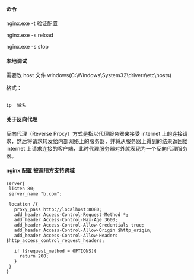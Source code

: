 #### 命令

nginx.exe -t 验证配置

nginx.exe -s reload

nginx.exe -s stop

#### 本地调试

需要改 host 文件 windows(C:\Windows\System32\drivers\etc\hosts)

格式：

```

ip  域名

```

#### 关于反向代理

反向代理（Reverse Proxy）方式是指以代理服务器来接受 internet 上的连接请求，然后将请求转发给内部网络上的服务器，并将从服务器上得到的结果返回给 internet 上请求连接的客户端，此时代理服务器对外就表现为一个反向代理服务器。

#### nginx 配置 被调用方支持跨域

```
server{
 listen 80;
 server_name "b.com";

 location /{
   proxy_pass http://localhost:8080;
   add_header Access-Control-Request-Method *;
   add_header Access-Control-Max-Age 3600;
   add_header Access-Control-Allow-Credentials true;
   add_header Access-Control-Allow-Origin $http_origin;
   add_header Access-Control-Allow-Headers $http_access_control_request_headers;

   if ($request_method = OPTIONS){
     return 200;
   }
 }
}
```
